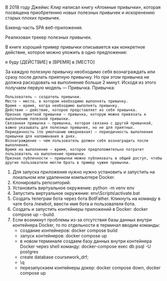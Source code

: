В 2018 году Джеймс Клир написал книгу «Атомные привычки», которая посвящена приобретению новых полезных привычек и искоренению старых плохих привычек.

Бэкенд-часть SPA веб-приложения.

Реализован трекер полезных привычек.

В книге хороший пример привычки описывается как конкретное действие, которое можно уложить в одно предложение:

я буду [ДЕЙСТВИЕ] в [ВРЕМЯ] в [МЕСТО]

За каждую полезную привычку необходимо себя вознаграждать или сразу после делать приятную привычку. Но при этом привычка не должна расходовать на выполнение больше 2 минут. Исходя из этого получаем первую модель — Привычка.
Привычка:

    Пользователь — создатель привычки.
    Место — место, в котором необходимо выполнять привычку.
    Время — время, когда необходимо выполнять привычку.
    Действие — действие, которое представляет из себя привычка.
    Признак приятной привычки — привычка, которую можно привязать к выполнению полезной привычки.
    Связанная привычка — привычка, которая связана с другой привычкой, важно указывать для полезных привычек, но не для приятных.
    Периодичность (по умолчанию ежедневная) — периодичность выполнения привычки для напоминания в днях.
    Вознаграждение — чем пользователь должен себя вознаградить после выполнения.
    Время на выполнение — время, которое предположительно потратит пользователь на выполнение привычки.
    Признак публичности — привычки можно публиковать в общий доступ, чтобы другие пользователи могли брать в пример чужие привычки.


1. Для запуска приложения нужно нужно установить и запустить на локальном или удаленном компьютере Docker.
2. Клонировать репозиторий.
3. Установить виртуальное окружение: python -m venv env
4. Запустить виртуальное окружение: env\Scripts\activate.bat
5. Создать телеграм бота через бота BotFather. Кликнуть на команду в чате бота /newbot, ввести имя бота и пользователя бота.
6. Создать и запустить контейнеры приложений в Docker: docker compose up --build.
7. Если возникнут проблемы из-за отсутствия базы данных внутри контейнера Docker, то по отдельности в терминал вводим команды:
    - создание контейнеров: docker compose build
    - запуск контейнеров: docker compose up
    - в новом терминале создаем базу данных внутри контейнера Docker через shell команду: docker-compose exec db psql -U postgres
    - create database coursework_drf;
    - \q
    - перезапускаем контейнеры докер: docker compose down, docker compose up
